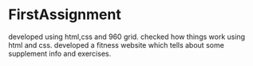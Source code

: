 # FirstAssignment
developed using html,css and 960 grid.
checked how things work using html and css.
developed a fitness website which tells about some supplement info and exercises.
